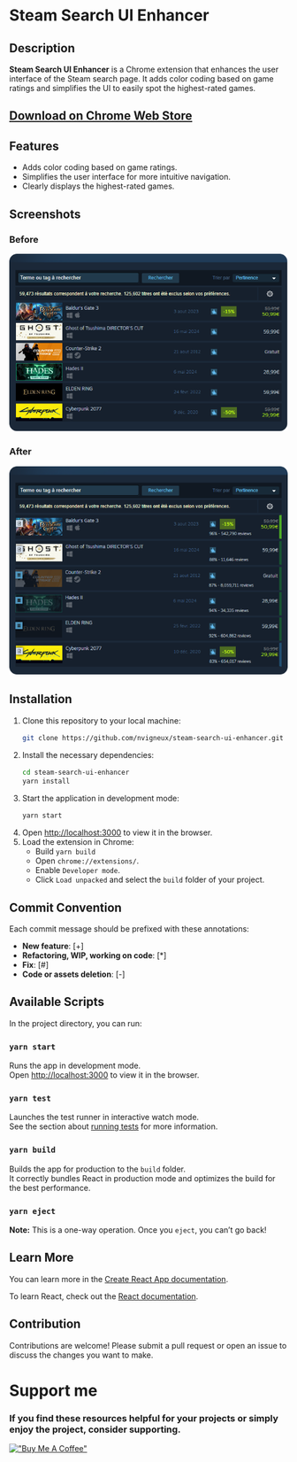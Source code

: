 # Steam Search UI Enhancer

## Description

**Steam Search UI Enhancer** is a Chrome extension that enhances the user interface of the Steam search page. It adds color coding based on game ratings and simplifies the UI to easily spot the highest-rated games.

## [Download on Chrome Web Store](https://chromewebstore.google.com/detail/steam-search-ui-enhancer/pndgpcbkpclaonbdfhbckbkhgfebemdg)

## Features

- Adds color coding based on game ratings.
- Simplifies the user interface for more intuitive navigation.
- Clearly displays the highest-rated games.

## Screenshots

### Before

![Before](public/assets/steam-search-basic.webp)

### After

![After](public/assets/steam-search-better-ui.webp)

## Installation

1. Clone this repository to your local machine:
   ```sh
   git clone https://github.com/nvigneux/steam-search-ui-enhancer.git
   ```
2. Install the necessary dependencies:
   ```sh
   cd steam-search-ui-enhancer
   yarn install
   ```
3. Start the application in development mode:
   ```sh
   yarn start
   ```
4. Open [http://localhost:3000](http://localhost:3000) to view it in the browser.
5. Load the extension in Chrome:
   - Build `yarn build`
   - Open `chrome://extensions/`.
   - Enable `Developer mode`.
   - Click `Load unpacked` and select the `build` folder of your project.

## Commit Convention

Each commit message should be prefixed with these annotations:

- **New feature**: [+]
- **Refactoring, WIP, working on code**: [*]
- **Fix**: [#]
- **Code or assets deletion**: [-]

## Available Scripts

In the project directory, you can run:

### `yarn start`

Runs the app in development mode.\
Open [http://localhost:3000](http://localhost:3000) to view it in the browser.

### `yarn test`

Launches the test runner in interactive watch mode.\
See the section about [running tests](https://facebook.github.io/create-react-app/docs/running-tests) for more information.

### `yarn build`

Builds the app for production to the `build` folder.\
It correctly bundles React in production mode and optimizes the build for the best performance.

### `yarn eject`

**Note:** This is a one-way operation. Once you `eject`, you can’t go back!

## Learn More

You can learn more in the [Create React App documentation](https://facebook.github.io/create-react-app/docs/getting-started).

To learn React, check out the [React documentation](https://reactjs.org/).

## Contribution

Contributions are welcome! Please submit a pull request or open an issue to discuss the changes you want to make.

# Support me
### If you find these resources helpful for your projects or simply enjoy the project, consider supporting.
[!["Buy Me A Coffee"](https://www.buymeacoffee.com/assets/img/custom_images/yellow_img.png)](https://www.buymeacoffee.com/nvigneux?path=readme)
